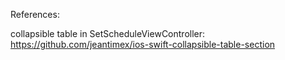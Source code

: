References:

collapsible table in SetScheduleViewController: https://github.com/jeantimex/ios-swift-collapsible-table-section

